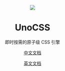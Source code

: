 <p align="center">
<img src="./public/logo.svg">
</p>

<h1 align="center">
UnoCSS
</h1>
<p align="center">
即时按需的原子级 CSS 引擎
</p>

<p align="center">
<a href="https://unocss.net/">中文文档</a>
</p>

<p align="center">
<a href="https://unocss.dev/">英文文档</a>
</p>
